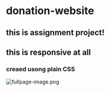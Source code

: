 # donation-website

## this is assignment project!

## this is responsive at all

### creaed usong plain CSS

![fullpage-image.png](./donatation-images/fullpage-image.png)
